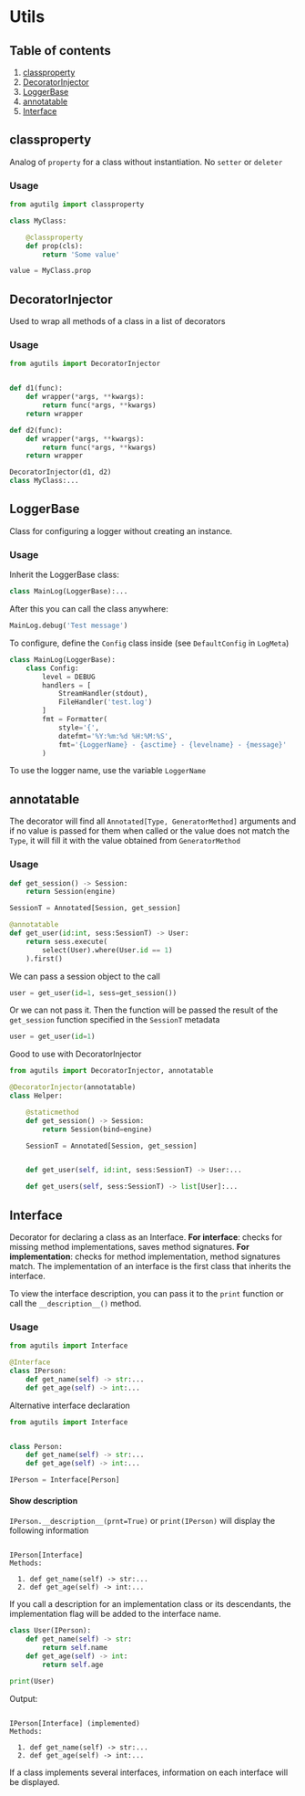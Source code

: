 # Utils

## Table of contents

1. [classproperty](#classproperty)
2. [DecoratorInjector](#decoratorinjector)
3. [LoggerBase](#loggerbase)
4. [annotatable](#annotatable)
5. [Interface](#interface)

## classproperty

Analog of `property` for a class without instantiation. No `setter` or `deleter`

### Usage

```python
from agutilg import classproperty

class MyClass:

    @classproperty
    def prop(cls):
        return 'Some value'

value = MyClass.prop
```

## DecoratorInjector

Used to wrap all methods of a class in a list of decorators

### Usage

```python
from agutils import DecoratorInjector


def d1(func):
    def wrapper(*args, **kwargs):
        return func(*args, **kwargs)
    return wrapper

def d2(func):
    def wrapper(*args, **kwargs):
        return func(*args, **kwargs)
    return wrapper

DecoratorInjector(d1, d2)
class MyClass:...

```

## LoggerBase

Class for configuring a logger without creating an instance.

### Usage

Inherit the LoggerBase class:

```python
class MainLog(LoggerBase):...
```

After this you can call the class anywhere:

```python
MainLog.debug('Test message')
```

To configure, define the `Config` class inside (see `DefaultConfig` in `LogMeta`)

```python
class MainLog(LoggerBase):
    class Config:
        level = DEBUG
        handlers = [
            StreamHandler(stdout),
            FileHandler('test.log')
        ]
        fmt = Formatter(
            style='{',
            datefmt='%Y:%m:%d %H:%M:%S',
            fmt='{LoggerName} - {asctime} - {levelname} - {message}'
        )
```

To use the logger name, use the variable `LoggerName`

## annotatable

The decorator will find all `Annotated[Type, GeneratorMethod]` arguments and if no value is passed for them when called or the value does not match the `Type`, it will fill it with the value obtained from `GeneratorMethod`

### Usage

```python
def get_session() -> Session:
    return Session(engine)

SessionT = Annotated[Session, get_session]

@annotatable
def get_user(id:int, sess:SessionT) -> User:
    return sess.execute(
        select(User).where(User.id == 1)
    ).first()
```

We can pass a session object to the call

```python
user = get_user(id=1, sess=get_session())
```

Or we can not pass it. Then the function will be passed the result of the `get_session` function specified in the `SessionT` metadata

```python
user = get_user(id=1)
```

Good to use with DecoratorInjector

```python
from agutils import DecoratorInjector, annotatable

@DecoratorInjector(annotatable)
class Helper:

    @staticmethod
    def get_session() -> Session:
        return Session(bind=engine)

    SessionT = Annotated[Session, get_session]


    def get_user(self, id:int, sess:SessionT) -> User:...

    def get_users(self, sess:SessionT) -> list[User]:...

```

## Interface

Decorator for declaring a class as an Interface.
**For interface**: checks for missing method implementations, saves method signatures.
**For implementation**: checks for method implementation, method signatures match.
The implementation of an interface is the first class that inherits the interface.

To view the interface description, you can pass it to the `print` function or call the `__description__()` method.

### Usage

```python
from agutils import Interface

@Interface
class IPerson:
    def get_name(self) -> str:...
    def get_age(self) -> int:...

```

Alternative interface declaration

```python
from agutils import Interface


class Person:
    def get_name(self) -> str:...
    def get_age(self) -> int:...

IPerson = Interface[Person]

```

#### Show description

`IPerson.__description__(prnt=True)` or `print(IPerson)` will display the following information

```shell

IPerson[Interface]
Methods:

  1. def get_name(self) -> str:...
  2. def get_age(self) -> int:...

```

If you call a description for an implementation class or its descendants, the implementation flag will be added to the interface name.

```python
class User(IPerson):
    def get_name(self) -> str:
        return self.name
    def get_age(self) -> int:
        return self.age

print(User)
```

Output:

```shell

IPerson[Interface] (implemented)
Methods:

  1. def get_name(self) -> str:...
  2. def get_age(self) -> int:...

```

If a class implements several interfaces, information on each interface will be displayed.
